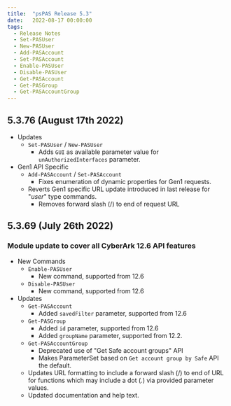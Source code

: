 ```yaml
---
title:  "psPAS Release 5.3"
date:   2022-08-17 00:00:00
tags:
  - Release Notes
  - Set-PASUser
  - New-PASUser
  - Add-PASAccount
  - Set-PASAccount
  - Enable-PASUser
  - Disable-PASUser
  - Get-PASAccount
  - Get-PASGroup
  - Get-PASAccountGroup
---
```


## **5.3.76 (August 17th 2022)**

- Updates
  - `Set-PASUser` / `New-PASUser`
    - Adds `GUI` as available parameter value for `unAuthorizedInterfaces` parameter.
- Gen1 API Specific
  - `Add-PASAccount` / `Set-PASAccount`
    - Fixes enumeration of dynamic properties for Gen1 requests.
  - Reverts Gen1 specific URL update introduced in last release for "_user_" type commands.
    - Removes forward slash (/) to end of request URL

## **5.3.69 (July 26th 2022)**

### Module update to cover all CyberArk 12.6 API features

- New Commands
  - `Enable-PASUser`
    - New command, supported from 12.6
  - `Disable-PASUser`
    - New command, supported from 12.6
- Updates
  - `Get-PASAccount`
    - Added `savedFilter` parameter, supported from 12.6
  - `Get-PASGroup`
    - Added `id` parameter, supported from 12.6
    - Added `groupName` parameter, supported from 12.2.
  - `Get-PASAccountGroup`
    - Deprecated use of "Get Safe account groups" API
    - Makes ParameterSet based on `Get account group by Safe` API the default.
  - Updates URL formatting to include a forward slash (/) to end of URL for functions which may include a dot (.) via provided parameter values.
  - Updated documentation and help text.
